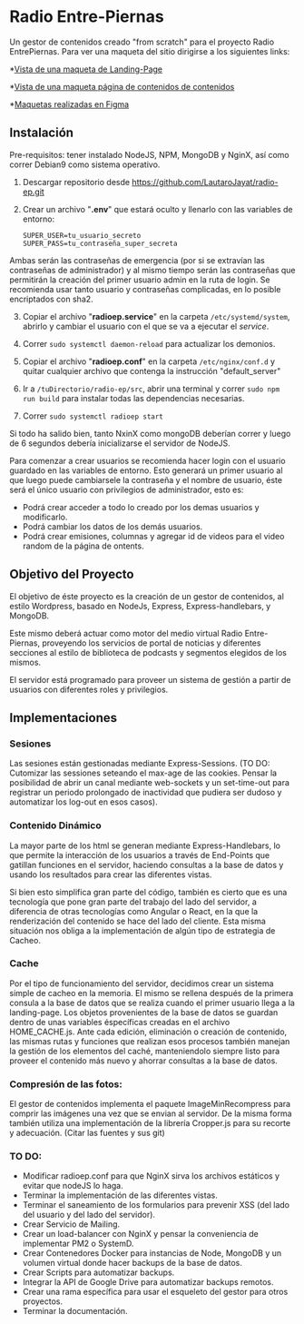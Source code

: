# Radio Entre-Piernas

Un gestor de contenidos creado "from scratch" para el proyecto Radio EntrePiernas.
Para ver una maqueta del sitio dirigirse a los siguientes links:

*[Vista de una maqueta de Landing-Page](https://radioentrepiernas3.imfast.io/)

*[Vista de una maqueta página de contenidos de contenidos](https://contents.imfast.io/)

*[Maquetas realizadas en Figma](https://www.figma.com/file/1vnqesP5XAjm795tbxnR1c/Radio-Ep-dark-Theme)


## Instalación

Pre-requisitos: tener instalado NodeJS, NPM, MongoDB y NginX, así como correr Debian9 como sistema operativo.

1. Descargar repositorio desde https://github.com/LautaroJayat/radio-ep.git

2. Crear un archivo "**.env**" que estará oculto y llenarlo con las variables de entorno: 
    ``` 
    SUPER_USER=tu_usuario_secreto
    SUPER_PASS=tu_contraseña_super_secreta
    ```
Ambas serán las contraseñas de emergencia (por si se extravían las contraseñas de administrador) y al mismo tiempo serán las contraseñas que permitirán la creación del primer usuario admin en la ruta de login.
Se recomienda usar tanto usuario y contraseñas complicadas, en lo posible encriptados con sha2.

3. Copiar el archivo "**radioep.service**" en la carpeta `/etc/systemd/system`, abrirlo y cambiar el usuario con el que se va a ejecutar el *service*.

4. Correr `sudo systemctl daemon-reload` para actualizar los demonios.

5. Copiar el archivo "**radioep.conf**" en la carpeta `/etc/nginx/conf.d` y quitar cualquier archivo que contenga la instrucción "default_server"

6. Ir a `/tuDirectorio/radio-ep/src`, abrir una terminal y correr `sudo npm run build` para instalar todas las dependencias necesarias.

7. Correr `sudo systemctl radioep start`

Si todo ha salido bien, tanto NxinX como mongoDB deberían correr y luego de 6 segundos debería inicializarse el servidor de NodeJS.

Para comenzar a crear usuarios se recomienda hacer login con el usuario guardado en las variables de entorno. Esto generará un primer usuario al que luego puede cambiarsele la contraseña y el nombre de usuario, éste será el único usuario con privilegios de administrador, esto es:
   * Podrá crear acceder a todo lo creado por los demas usuarios y modificarlo.
   * Podrá cambiar los datos de los demás usuarios.
   * Podrá crear emisiones, columnas y agregar id de videos para el video random de la página de ontents.



## Objetivo del Proyecto

El objetivo de éste proyecto es la creación de un gestor de contenidos, al estilo Wordpress, basado en NodeJs, Express, Express-handlebars, y MongoDB.

Este mismo deberá actuar como motor del medio virtual Radio Entre-Piernas, proveyendo los servicios de portal de noticias y diferentes secciones al estilo de biblioteca de podcasts y segmentos elegidos de los mismos.

El servidor está programado para proveer un sistema de gestión a partir de usuarios con diferentes roles y privilegios.

## Implementaciones

### Sesiones
Las sesiones están gestionadas mediante Express-Sessions. (TO DO: Cutomizar las sessiones seteando el max-age de las cookies. Pensar la posibilidad de abrir un canal mediante web-sockets y un set-time-out para registrar un periodo prolongado de inactividad que pudiera ser dudoso y automatizar los log-out en esos casos).

### Contenido Dinámico
La mayor parte de los html se generan mediante Express-Handlebars, lo que permite la interacción de los usuarios a través de End-Points que gatillan funciones en el servidor, haciendo consultas a la base de datos y usando los resultados para crear las diferentes vistas.

Si bien esto simplifica gran parte del código, también es cierto que es una tecnología que pone gran parte del trabajo del lado del servidor, a diferencia de otras tecnologías como Angular o React, en la que la renderización del contenido se hace del lado del cliente.
Esta misma situación nos obliga a la implementación de algún tipo de estrategia de Cacheo.

### Cache
Por el tipo de funcionamiento del servidor, decidimos crear un sistema simple de cacheo en la memoria. El mismo se rellena después de la primera consula a la base de datos que se realiza cuando el primer usuario llega a la landing-page. Los objetos provenientes de la base de datos se guardan dentro de unas variables éspecíficas creadas en el archivo HOME_CACHE.js. Ante cada edición, eliminación o creación de contenido, las mismas rutas y funciones que realizan esos procesos también manejan la gestión de los elementos del caché, manteniendolo siempre listo para proveer el contenido más nuevo y ahorrar consultas a la base de datos.

### Compresión de las fotos:
El gestor de contenidos implementa el paquete ImageMinRecompress para comprir las imágenes una vez que se envian al servidor. De la misma forma también utiliza una implementación de la librería Cropper.js para su recorte y adecuación. (Citar las fuentes y sus git)

### TO DO:
* Modificar radioep.conf para que NginX sirva los archivos estáticos y evitar que nodeJS lo haga.
* Terminar la implementación de las diferentes vistas.
* Terminar el saneamiento de los formularios para prevenir XSS (del lado del usuario y del lado del servidor).
* Crear Servicio de Mailing.
* Crear un load-balancer con NginX y pensar la conveniencia de implementar PM2 o SystemD.
* Crear Contenedores Docker para instancias de Node, MongoDB y un volumen virtual donde hacer backups de la base de datos.
* Crear Scripts para automatizar backups.
* Integrar la API de Google Drive para automatizar backups remotos.
* Crear una rama específica para usar el esqueleto del gestor para otros proyectos.
* Terminar la documentación.
